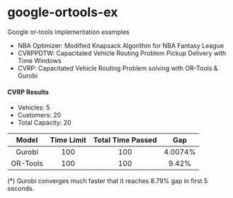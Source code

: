 # google-ortools-ex
Google or-tools implementation examples
- NBA Optimizer: Modified Knapsack Algorithm for NBA Fantasy League
- CVRPPDTW: Capacitated Vehicle Routing Problem Pickup Delivery with Time Windows
- CVRP: Capacitated Vehicle Routing Problem solving with OR-Tools & Gurobi

#### CVRP Results

- Vehicles: 5
- Customers: 20
- Total Capacity: 20

| Model | Time Limit| Total Time Passed | Gap |
| :---: | :---: |:---: | :---: |
| Gurobi | 100 | 100 | 4.0074% | |
| OR-Tools | 100 | 100 | 9.42% | |

(*) Gurobi converges much faster that it reaches 8.79% gap in first 5 seconds.

